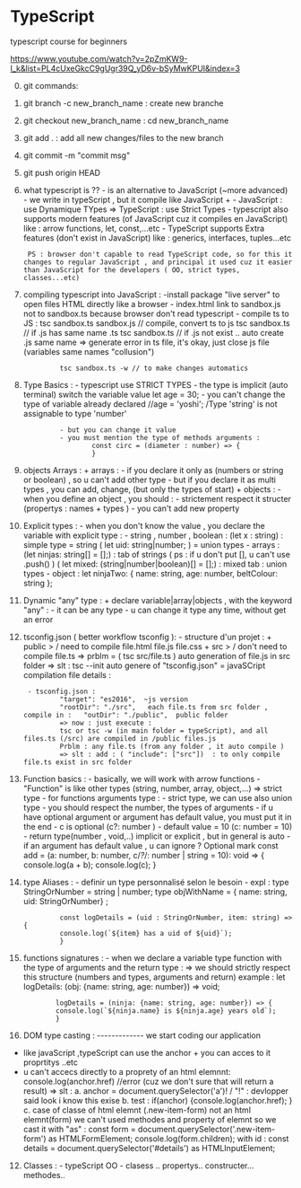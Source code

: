 # TypeScript
typescript course for beginners

https://www.youtube.com/watch?v=2pZmKW9-I_k&list=PL4cUxeGkcC9gUgr39Q_yD6v-bSyMwKPUI&index=3

0. git commands:
1. git branch -c new_branch_name : create new branche
2. git checkout  new_branch_name : cd new_branch_name
3. git add . : add all new changes/files to the new branch
4. git commit -m "commit msg"
5. git push origin HEAD




1. what typescript is ??
        - is an alternative to JavaScript (~more advanced)
        - we write in typeScript , but it compile like JavaScript
        +
        - JavaScript : use Dynamique TYpes =>  TypeScript : use Strict Types
        - typescript also supports modern features (of JavaScript cuz it compiles en JavaScript) like : arrow functions, let, const,...etc
        - TypeScript supports Extra features (don't exist in JavaScript) like : generics, interfaces, tuples...etc

        PS : browser don't capable to read TypeScript code, so for this it changes to regular JavaScript , and principal it used cuz it easier than JavaScript for the developers ( OO, strict types, classes...etc)




2. compiling typescript into JavaScript :
                -install package "live server" to open files HTML directly like a browser
                - index.html link to sandbox.js not to sandbox.ts because browser don't read typescript 
                - compile ts to JS : 
                tsc sandbox.ts sandbox.js // compile, convert ts to js
                tsc sandbox.ts // if .js has same name .ts
                tsc sandbox.ts // if .js not exist .. auto create .js same name
                => generate error in ts file, it's okay, just close js file (variables same names "collusion")

                tsc sandbox.ts -w // to make changes automatics





3. Type Basics : 
                - typescript use STRICT TYPES 
                - the type is implicit (auto terminal) switch the variable value
                        let age = 30;
                - you can't change the type of variable already declared
                        //age =  'yoshi';  /Type 'string' is not assignable to type 'number'

                - but you can change it value 
                - you must mention the type of methods arguments :
                        const circ = (diameter : number) => {
                        }



4. objects Arrays :
                + arrays :
                        - if you declare it only as (numbers or string or boolean) , so u can't add other type
                        - but if you declare it as multi types , you can add, change, (but only the types of start)
                + objects :
                        - when you define an object , you should :
                                - strictement respect it structer (propertys : names + types )
                                - you can't add new property 



5. Explicit types :
        - when you don't know the value , you declare the variable with explicit type :
                - string , number , boolean :
                        (let x : string) : simple type = string
                        ( let uid: string|number; ) = union types
                - arrays : 
                        (let ninjas: string[] = [];) : tab of strings ( ps : if u don't put [], u can't use .push() )
                        ( let mixed: (string|number|boolean)[] = [];) : mixed tab  : union types
                - object :
                        let ninjaTwo: {
                        name: string,
                        age: number,
                        beltColour: string
                        };


6. Dynamic "any" type : 
        + declare variable|array|objects , with the keyword "any" :
                - it can be any type
                - u can change it type any time, without get an error 



7. tsconfig.json ( better workflow tsconfig ):
        - structure d'un projet : 
                + public >            / need to compile
                        file.html
                        file.js
                        file.css
                + src >              / don't need to compile
                        file.ts
                => prblm = ( tsc src/file.ts ) auto generation of file.js in src folder 
                => slt : tsc --init 
                        auto genere of "tsconfig.json"  = javaSCript compilation file details :

        - tsconfig.json :
                "target": "es2016",  ~js version
                "rootDir": "./src",   each file.ts from src folder , compile in :   "outDir": "./public",  public folder   
                => now : just execute :
                tsc or tsc -w (in main folder = typeScript), and all files.ts (/src) are compiled in /public files.js
                Prblm : any file.ts (from any folder , it auto compile )
                => slt : add : ( "include": ["src"])  : to only compile file.ts exist in src folder


8. Function basics :
        - basically, we will work with arrow functions
        - "Function" is like other types (string, number, array, object,...) => strict type
        - for functions arguments type :
                - strict type, we can use also union type
                - you should respect the number, the types of arguments
                - if u have optional argument or argument has default value, you must put it in the end
                - c is optional (c?: number ) 
                - default value = 10 (c: number = 10)
                - return type(number , void,..) implicit or explicit , but in general  is auto 
                - if an argument has default value , u can ignore ? Optional mark
                        const add = (a: number, b: number, c/*?*/: number | string = 10): void => {
                                console.log(a + b);
                                console.log(c);
                        }


9. type Aliases :
        - definir un type personnalisé selon le besoin 
        - expl : 
                type StringOrNumber = string | number;
                type objWithName = { name: string, uid: StringOrNumber} ;

                const logDetails = (uid : StringOrNumber, item: string) => {
                console.log(`${item} has a uid of ${uid}`);
                }


10. functions signatures :
        - when we declare a variable type function with the type of arguments and the return type :
        => we should strictly respect this structure (numbers and types, arguments and return)
        example :
                let logDetails: (obj: {name: string, age: number}) => void;

                logDetails = (ninja: {name: string, age: number}) => {
                console.log(`${ninja.name} is ${ninja.age} years old`);
                }


11. DOM type casting : ------------- we start coding our application
- like javaScript ,typeScript can use the anchor + you can acces to it proprtitys ..etc
-  u can't accecs directly to a proprety of an html elemnnt:   console.log(anchor.href) //error (cuz we don't sure that will return a result)
=> slt :
        a.  anchor = document.querySelector('a')! / "!" : devlopper said look i know this exise
        b. test :  if(anchor) {console.log(anchor.href); }
        c. case of classe of html elemnt (.new-item-form) not an html elemnt(form) 
                we can't used methodes and property of elemnt so we cast it with "as" :
                 const form = document.querySelector('.new-item-form') as HTMLFormElement;
                console.log(form.children);
        with id :
         const details = document.querySelector('#details') as HTMLInputElement;



12. Classes :
        - typeScript OO
        - clasess .. propertys.. constructer... methodes..

